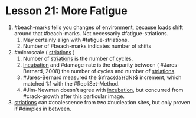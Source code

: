 # Lesson 21: More Fatigue

1.  #beach-marks tells you changes of environment, because loads shift around that #beach-marks. Not necessarily #fatigue-striations.
    1.  May certainly align with #fatigue-striations.
    2.  Number of #beach-marks indicates number of shifts
2.  #microscale ( [striations](striations.md) )
    1.  Number of [striations](striations.md) is the number of cycles.
    2.  [Incubation](incubation.md) and #damage-rate is the disparity between ( #Jares-Bernard, 2008) the number of cycles and number of [striations](striations.md).
    3.  #Jares-Bernard measured the $\frac{da}{dN}$ increment, which matched 1:1 with the #RepliSet-Method.
    4.  #Jim-Newman doesn't agree with [incubation](incubation.md), but concurred from #crack-growth after this particular image.
3.  [striations](striations.md) can #coalescence from two #nucleation sites, but only proven if #dimples in between.